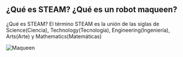 ## ¿Qué es STEAM? ¿Qué es un robot maqueen?
¿Qué es STEAM? El término STEAM es la unión de las siglas de Science(Ciencia), Technology(Tecnología), Engineering(Ingeniería), Arts(Arte) y Mathematics(Matemáticas)
 

![Maqueen](/imagenes/Maqueen.png)
